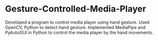 # Gesture-Controlled-Media-Player
Developed a program to control media player using hand gesture.
Used OpenCV, Python to detect hand gesture.
Implemented MediaPipe and PyAutoGUI in Python to control the media player by the hand movements.
